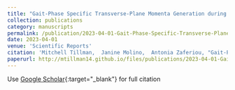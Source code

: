 ```yaml
---
title: "Gait-Phase Specific Transverse-Plane Momenta Generation during Pre-Planned and Late-Cued 90 Degree Turns While Walking"
collection: publications
category: manuscripts
permalink: /publication/2023-04-01-Gait-Phase-Specific-Transverse-Plane-Momenta-Generation-during-Pre-Planned-and-Late-Cued-90-Degree-Turns-While-Walking
date: 2023-04-01
venue: 'Scientific Reports'
citation: 'Mitchell Tillman,  Janine Molino,  Antonia Zaferiou, "Gait-Phase Specific Transverse-Plane Momenta Generation during Pre-Planned and Late-Cued 90 Degree Turns While Walking". Scientific Reports, 2023.'
paperurl: http://mtillman14.github.io/files/publications/2023-04-01-Gait-Phase-Specific-Transverse-Plane-Momenta-Generation-during-Pre-Planned-and-Late-Cued-90-Degree-Turns-While-Walking.pdf
---
```

Use [Google Scholar](https://scholar.google.com/scholar?q=Gait+Phase+Specific+Transverse+Plane+Momenta+Generation+during+Pre+Planned+and+Late+Cued+90+Degree+Turns+While+Walking){:target="_blank"} for full citation